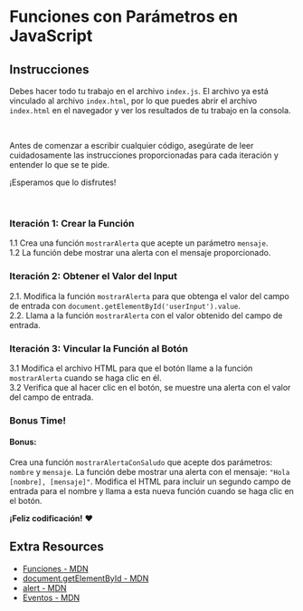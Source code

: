 # Funciones con Parámetros en JavaScript

## Instrucciones

Debes hacer todo tu trabajo en el archivo `index.js`. El archivo ya está vinculado al archivo `index.html`, por lo que puedes abrir el archivo `index.html` en el navegador y ver los resultados de tu trabajo en la consola.

<br>

Antes de comenzar a escribir cualquier código, asegúrate de leer cuidadosamente las instrucciones proporcionadas para cada iteración y entender lo que se te pide.

¡Esperamos que lo disfrutes!

<br>

### Iteración 1: Crear la Función

1.1 Crea una función `mostrarAlerta` que acepte un parámetro `mensaje`. <br>
1.2 La función debe mostrar una alerta con el mensaje proporcionado.

### Iteración 2: Obtener el Valor del Input

2.1. Modifica la función `mostrarAlerta` para que obtenga el valor del campo de entrada con `document.getElementById('userInput').value`. <br>
2.2. Llama a la función `mostrarAlerta` con el valor obtenido del campo de entrada.

### Iteración 3: Vincular la Función al Botón

3.1 Modifica el archivo HTML para que el botón llame a la función `mostrarAlerta` cuando se haga clic en él. <br>
3.2 Verifica que al hacer clic en el botón, se muestre una alerta con el valor del campo de entrada.

### Bonus Time!

#### Bonus:

Crea una función `mostrarAlertaConSaludo` que acepte dos parámetros: `nombre` y `mensaje`. La función debe mostrar una alerta con el mensaje: `"Hola [nombre], [mensaje]"`. Modifica el HTML para incluir un segundo campo de entrada para el nombre y llama a esta nueva función cuando se haga clic en el botón.

__¡Feliz codificación!__ :heart:

## Extra Resources

- [Funciones - MDN](https://developer.mozilla.org/es/docs/Web/JavaScript/Guide/Functions)
- [document.getElementById - MDN](https://developer.mozilla.org/es/docs/Web/API/Document/getElementById)
- [alert - MDN](https://developer.mozilla.org/es/docs/Web/API/Window/alert)
- [Eventos - MDN](https://developer.mozilla.org/es/docs/Web/Events)
```
